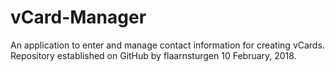 # vCard-Manager
An application to enter and manage contact information for creating vCards.
Repository established on GitHub by flaarnsturgen 10 February, 2018.
